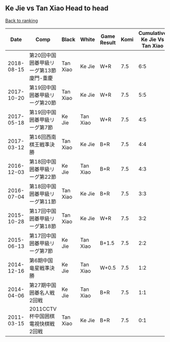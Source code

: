 ## Ke Jie vs Tan Xiao Head to head

[Back to ranking](../../index.md)




| **Date** | **Comp** | **Black** | **White** | **Game Result** | **Komi** | **Cumulative Ke Jie Vs Tan Xiao** | **Ke Jie Streak** | **Tan Xiao Streak** | 
| --- | --- | --- | --- | --- | --- | --- | --- | --- |
| 2018-08-15 | 第20回中国囲碁甲級リーグ第13節廈門-重慶 | Tan Xiao | Ke Jie | W+R | 7.5 | 6:5 | 2 | 0 | 
| 2017-10-20 | 第19回中国囲碁甲級リーグ第20節 | Tan Xiao | Ke Jie | W+R | 7.5 | 5:5 | 1 | 0 | 
| 2017-05-18 | 第19回中国囲碁甲級リーグ第7節 | Ke Jie | Tan Xiao | W+R | 7.5 | 4:5 | 0 | 2 | 
| 2017-03-12 | 第16回西南棋王戦準決勝 | Tan Xiao | Ke Jie | B+R | 7.5 | 4:4 | 0 | 1 | 
| 2016-12-03 | 第18回中国囲碁甲級リーグ第22節 | Ke Jie | Tan Xiao | B+R | 7.5 | 4:3 | 1 | 0 | 
| 2016-07-04 | 第18回中国囲碁甲級リーグ第11節 | Tan Xiao | Ke Jie | B+R | 7.5 | 3:3 | 0 | 1 | 
| 2015-10-28 | 第17回中国囲碁甲級リーグ第18節 | Tan Xiao | Ke Jie | W+R | 7.5 | 3:2 | 2 | 0 | 
| 2015-06-13 | 第17回中国囲碁甲級リーグ第7節 | Ke Jie | Tan Xiao | B+1.5 | 7.5 | 2:2 | 1 | 0 | 
| 2014-12-16 | 第6期中国竜星戦準決勝 | Ke Jie | Tan Xiao | W+0.5 | 7.5 | 1:2 | 0 | 1 | 
| 2014-04-06 | 第27期中国囲碁名人戦2回戦 | Ke Jie | Tan Xiao | B+R | 7.5 | 1:1 | 1 | 0 | 
| 2011-03-15 | 2011CCTV杯中国囲棋電視快棋戦2回戦 | Tan Xiao | Ke Jie | B+R | 7.5 | 0:1 | 0 | 1 |




